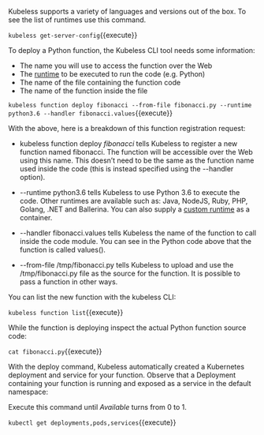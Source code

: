 Kubeless supports a variety of languages and versions out of the box. To see the list of runtimes use this command.

`kubeless get-server-config`{{execute}}

To deploy a Python function, the Kubeless CLI tool needs some information:

- The name you will use to access the function over the Web
- The [runtime](https://kubeless.io/docs/runtimes/) to be executed to run the code (e.g. Python)
- The name of the file containing the function code
- The name of the function inside the file

`kubeless function deploy fibonacci --from-file fibonacci.py --runtime python3.6 --handler fibonacci.values`{{execute}}

With the above, here is a breakdown of this function registration request:

- kubeless function deploy _fibonacci_ tells Kubeless to register a new function named fibonacci. The function will be accessible over the Web using this name. This doesn’t need to be the same as the function name used inside the code (this is instead specified using the --handler option).

- --runtime python3.6 tells Kubeless to use Python 3.6 to execute the code. Other runtimes are available such as: Java, NodeJS, Ruby, PHP, Golang, .NET and Ballerina. You can also supply a [custom runtime](https://kubeless.io/docs/runtimes/) as a container.

- --handler fibonacci.values tells Kubeless the name of the function to call inside the code module. You can see in the Python code above that the function is called values().

- --from-file /tmp/fibonacci.py tells Kubeless to upload and use the /tmp/fibonacci.py file as the source for the function. It is possible to pass a function in other ways.

You can list the new function with the kubeless CLI:

`kubeless function list`{{execute}}

While the function is deploying inspect the actual Python function source code:

`cat fibonacci.py`{{execute}}

With the deploy command, Kubeless automatically created a Kubernetes deployment and service for your function. Observe that a Deployment containing your function is running and exposed as a service in the default namespace:

Execute this command until _Available_ turns from 0 to 1.

`kubectl get deployments,pods,services`{{execute}}
